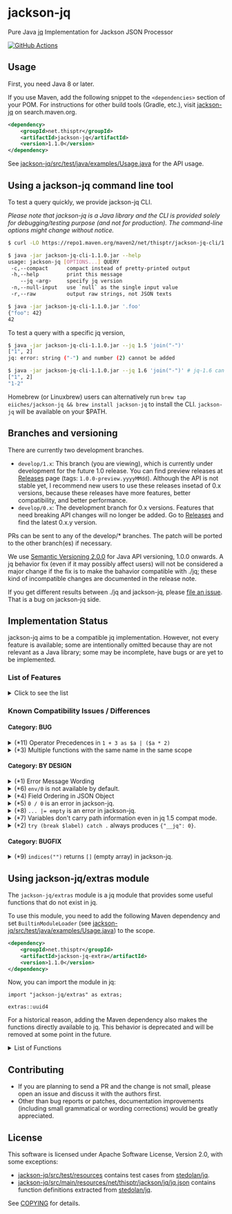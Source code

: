 jackson-jq
==========

Pure Java [jq](http://stedolan.github.io/jq/) Implementation for Jackson JSON Processor

[![GitHub Actions](https://github.com/eiiches/jackson-jq/workflows/test/badge.svg)](https://github.com/eiiches/jackson-jq/actions)



Usage
-----

First, you need Java 8 or later.

If you use Maven, add the following snippet to the `<dependencies>` section of your POM. For instructions for other build tools (Gradle, etc.), visit [jackson-jq](https://search.maven.org/artifact/net.thisptr/jackson-jq/1.1.0/jar) on search.maven.org.

```xml
<dependency>
	<groupId>net.thisptr</groupId>
	<artifactId>jackson-jq</artifactId>
	<version>1.1.0</version>
</dependency>
```

See [jackson-jq/src/test/java/examples/Usage.java](jackson-jq/src/test/java/examples/Usage.java) for the API usage.

Using a jackson-jq command line tool
------------------------------------

To test a query quickly, we provide jackson-jq CLI.

*Please note that jackson-jq is a Java library and the CLI is provided solely for debugging/testing purpose (and not for production). The command-line options might change without notice.*

```sh
$ curl -LO https://repo1.maven.org/maven2/net/thisptr/jackson-jq-cli/1.1.0/jackson-jq-cli-1.1.0.jar

$ java -jar jackson-jq-cli-1.1.0.jar --help
usage: jackson-jq [OPTIONS...] QUERY
 -c,--compact      compact instead of pretty-printed output
 -h,--help         print this message
    --jq <arg>     specify jq version
 -n,--null-input   use `null` as the single input value
 -r,--raw          output raw strings, not JSON texts

$ java -jar jackson-jq-cli-1.1.0.jar '.foo'
{"foo": 42}
42
```

To test a query with a specific jq version,

```sh
$ java -jar jackson-jq-cli-1.1.0.jar --jq 1.5 'join("-")'
["1", 2]
jq: error: string ("-") and number (2) cannot be added

$ java -jar jackson-jq-cli-1.1.0.jar --jq 1.6 'join("-")' # jq-1.6 can join any values, not only strings
["1", 2]
"1-2"
```

Homebrew (or Linuxbrew) users can alternatively run `brew tap eiiches/jackson-jq && brew install jackson-jq` to install the CLI. `jackson-jq` will be available on your $PATH.

Branches and versioning
-----------------------

There are currently two development branches.

* `develop/1.x`: This branch (you are viewing), which is currently under development for the future 1.0 release. You can find preview releases at [Releases](https://github.com/eiiches/jackson-jq/releases) page (tags: `1.0.0-preview.yyyyMMdd`). Although the API is not stable yet, I recommend new users to use these releases insetad of 0.x versions, because these releases have more features, better compatibility, and better performance.
* `develop/0.x`: The development branch for 0.x versions. Features that need breaking API changes will no longer be added. Go to [Releases](https://github.com/eiiches/jackson-jq/releases) and find the latest 0.x.y version.

PRs can be sent to any of the develop/\* branches. The patch will be ported to the other branch(es) if necessary.

We use [Semantic Versioning 2.0.0](https://semver.org/) for Java API versioning, 1.0.0 onwards. A jq behavior fix (even if it may possibly affect users) will not be considered a major change if the fix is to make the bahavior compatible with ./jq; these kind of incompatible changes are documented in the release note.

If you get different results between ./jq and jackson-jq, please [file an issue](https://github.com/eiiches/jackson-jq/issues). That is a bug on jackson-jq side.

Implementation Status
---------------------

jackson-jq aims to be a compatible jq implementation. However, not every feature is available; some are intentionally omitted because thay are not relevant as a Java library; some may be incomplete, have bugs or are yet to be implemented.

### List of Features

<details>
<summary>Click to see the list</summary>
<br />

This table illustrates which features (picked from jq-1.5 manual) are supported and which are not in jackson-jq. We try to keep this list accurate and up to date. If you find something is missing or wrong, please file an issue.
  
| Language Features / Functions                                                                                                                                                                                                                                                                                                      | jackson-jq |
|------------------------------------------------------------------------------------------------------------------------------------------------------------------------------------------------------------------------------------------------------------------------------------------------------------------------------------|------------|
| [Basic filters](https://stedolan.github.io/jq/manual/v1.5/#Basicfilters)                                                                                                                                                                                                                                                           | ○          |
| &nbsp;&nbsp;&nbsp;&nbsp;&bull; [`.`](https://stedolan.github.io/jq/manual/v1.5/#&#46;)                                                                                                                                                                                                                                             | ○          |
| &nbsp;&nbsp;&nbsp;&nbsp;&bull; [`.foo`, `.foo.bar`](https://stedolan.github.io/jq/manual/v1.5/#&#46;foo&#44;&#46;foo&#46;bar)                                                                                                                                                                                                      | ○          |
| &nbsp;&nbsp;&nbsp;&nbsp;&bull; [`.foo?`](https://stedolan.github.io/jq/manual/v1.5/#&#46;foo&#63;)                                                                                                                                                                                                                                 | ○          |
| &nbsp;&nbsp;&nbsp;&nbsp;&bull; [`.[<string>]`, `.[2]`, `.[10:15]`](https://stedolan.github.io/jq/manual/v1.5/#&#46;&#91;&#60;string&#62;&#93;&#44;&#46;&#91;2&#93;&#44;&#46;&#91;10&#58;15&#93;)                                                                                                                                   | ○          |
| &nbsp;&nbsp;&nbsp;&nbsp;&bull; [`.[]`](https://stedolan.github.io/jq/manual/v1.5/#&#46;&#91;&#93;)                                                                                                                                                                                                                                 | ○          |
| &nbsp;&nbsp;&nbsp;&nbsp;&bull; [`.[]?`](https://stedolan.github.io/jq/manual/v1.5/#&#46;&#91;&#93;&#63;)                                                                                                                                                                                                                           | ○          |
| &nbsp;&nbsp;&nbsp;&nbsp;&bull; [`,`](https://stedolan.github.io/jq/manual/v1.5/#&#44;)                                                                                                                                                                                                                                             | ○          |
| &nbsp;&nbsp;&nbsp;&nbsp;&bull; [`ǀ`](https://stedolan.github.io/jq/manual/v1.5/#&#124;)                                                                                                                                                                                                                                            | ○          |
| [Types and Values](https://stedolan.github.io/jq/manual/v1.5/#TypesandValues)                                                                                                                                                                                                                                                      | ○          |
| &nbsp;&nbsp;&nbsp;&nbsp;&bull; [Array construction &#45; `[]`](https://stedolan.github.io/jq/manual/v1.5/#Arrayconstruction&#45;&#91;&#93;)                                                                                                                                                                                        | ○          |
| &nbsp;&nbsp;&nbsp;&nbsp;&bull; [Objects &#45; `{}`](https://stedolan.github.io/jq/manual/v1.5/#Objects&#45;&#123;&#125;)                                                                                                                                                                                                           | ○<sup>*4</sup> |
| [Builtin operators and functions](https://stedolan.github.io/jq/manual/v1.5/#Builtinoperatorsandfunctions)                                                                                                                                                                                                                         | ○          |
| &nbsp;&nbsp;&nbsp;&nbsp;&bull; [Addition &#45; `+`](https://stedolan.github.io/jq/manual/v1.5/#Addition&#45;&#43;)                                                                                                                                                                                                                 | ○          |
| &nbsp;&nbsp;&nbsp;&nbsp;&bull; [Subtraction &#45; `-`](https://stedolan.github.io/jq/manual/v1.5/#Subtraction&#45;&#45;)                                                                                                                                                                                                           | ○          |
| &nbsp;&nbsp;&nbsp;&nbsp;&bull; [Multiplication, division, modulo &#45; `*`, `/`, and `%`](https://stedolan.github.io/jq/manual/v1.5/#Multiplication&#44;division&#44;modulo&#45;&#42;&#44;&#47;&#44;and&#37;)                                                                                                                      | ○<sup>*5</sup> |
| &nbsp;&nbsp;&nbsp;&nbsp;&bull; [`length`](https://stedolan.github.io/jq/manual/v1.5/#length)                                                                                                                                                                                                                                       | ○          |
| &nbsp;&nbsp;&nbsp;&nbsp;&bull; [`keys`, `keys_unsorted`](https://stedolan.github.io/jq/manual/v1.5/#keys&#44;keys&#95;unsorted)                                                                                                                                                                                                    | ○          |
| &nbsp;&nbsp;&nbsp;&nbsp;&bull; [`has(key)`](https://stedolan.github.io/jq/manual/v1.5/#has&#40;key&#41;)                                                                                                                                                                                                                           | ○          |
| &nbsp;&nbsp;&nbsp;&nbsp;&bull; [`in`](https://stedolan.github.io/jq/manual/v1.5/#in)                                                                                                                                                                                                                                               | ○          |
| &nbsp;&nbsp;&nbsp;&nbsp;&bull; [`path(path_expression)`](https://stedolan.github.io/jq/manual/v1.5/#path&#40;path&#95;expression&#41;)                                                                                                                                                                                             | ○<sup>*7</sup> |
| &nbsp;&nbsp;&nbsp;&nbsp;&bull; [`del(path_expression)`](https://stedolan.github.io/jq/manual/v1.5/#del&#40;path&#95;expression&#41;)                                                                                                                                                                                               | ○          |
| &nbsp;&nbsp;&nbsp;&nbsp;&bull; [`to_entries`, `from_entries`, `with_entries`](https://stedolan.github.io/jq/manual/v1.5/#to&#95;entries&#44;from&#95;entries&#44;with&#95;entries)                                                                                                                                                 | ○          |
| &nbsp;&nbsp;&nbsp;&nbsp;&bull; [`select(boolean_expression)`](https://stedolan.github.io/jq/manual/v1.5/#select&#40;boolean&#95;expression&#41;)                                                                                                                                                                                   | ○          |
| &nbsp;&nbsp;&nbsp;&nbsp;&bull; [`arrays`, `objects`, `iterables`, `booleans`, `numbers`, `normals`, `finites`, `strings`, `nulls`, `values`, `scalars`](https://stedolan.github.io/jq/manual/v1.5/#arrays&#44;objects&#44;iterables&#44;booleans&#44;numbers&#44;normals&#44;finites&#44;strings&#44;nulls&#44;values&#44;scalars) | ○          |
| &nbsp;&nbsp;&nbsp;&nbsp;&bull; [`empty`](https://stedolan.github.io/jq/manual/v1.5/#empty)                                                                                                                                                                                                                                         | ○          |
| &nbsp;&nbsp;&nbsp;&nbsp;&bull; [`error(message)`](https://stedolan.github.io/jq/manual/v1.5/#error&#40;message&#41;)                                                                                                                                                                                                               | ○          |
| &nbsp;&nbsp;&nbsp;&nbsp;&bull; [`$__loc__`](https://stedolan.github.io/jq/manual/v1.5/#&#36;&#95;&#95;loc&#95;&#95;)                                                                                                                                                                                                               | ×          |
| &nbsp;&nbsp;&nbsp;&nbsp;&bull; [`map(x)`, `map_values(x)`](https://stedolan.github.io/jq/manual/v1.5/#map&#40;x&#41;&#44;map&#95;values&#40;x&#41;)                                                                                                                                                                                | ○          |
| &nbsp;&nbsp;&nbsp;&nbsp;&bull; [`paths`, `paths(node_filter)`, `leaf_paths`](https://stedolan.github.io/jq/manual/v1.5/#paths&#44;paths&#40;node&#95;filter&#41;&#44;leaf&#95;paths)                                                                                                                                               | ○          |
| &nbsp;&nbsp;&nbsp;&nbsp;&bull; [`add`](https://stedolan.github.io/jq/manual/v1.5/#add)                                                                                                                                                                                                                                             | ○          |
| &nbsp;&nbsp;&nbsp;&nbsp;&bull; [`any`, `any(condition)`, `any(generator; condition)`](https://stedolan.github.io/jq/manual/v1.5/#any&#44;any&#40;condition&#41;&#44;any&#40;generator&#59;condition&#41;)                                                                                                                          | ○          |
| &nbsp;&nbsp;&nbsp;&nbsp;&bull; [`all`, `all(condition)`, `all(generator; condition)`](https://stedolan.github.io/jq/manual/v1.5/#all&#44;all&#40;condition&#41;&#44;all&#40;generator&#59;condition&#41;)                                                                                                                          | ○          |
| &nbsp;&nbsp;&nbsp;&nbsp;&bull; [`flatten`, `flatten(depth)`](https://stedolan.github.io/jq/manual/v1.5/#flatten&#44;flatten&#40;depth&#41;)                                                                                                                                                                                        | ○          |
| &nbsp;&nbsp;&nbsp;&nbsp;&bull; [`range(upto)`, `range(from;upto)` `range(from;upto;by)`](https://stedolan.github.io/jq/manual/v1.5/#range&#40;upto&#41;&#44;range&#40;from&#59;upto&#41;range&#40;from&#59;upto&#59;by&#41;)                                                                                                       | ○          |
| &nbsp;&nbsp;&nbsp;&nbsp;&bull; [`floor`](https://stedolan.github.io/jq/manual/v1.5/#floor)                                                                                                                                                                                                                                         | ○          |
| &nbsp;&nbsp;&nbsp;&nbsp;&bull; [`sqrt`](https://stedolan.github.io/jq/manual/v1.5/#sqrt)                                                                                                                                                                                                                                           | ○          |
| &nbsp;&nbsp;&nbsp;&nbsp;&bull; [`tonumber`](https://stedolan.github.io/jq/manual/v1.5/#tonumber)                                                                                                                                                                                                                                   | ○          |
| &nbsp;&nbsp;&nbsp;&nbsp;&bull; [`tostring`](https://stedolan.github.io/jq/manual/v1.5/#tostring)                                                                                                                                                                                                                                   | ○          |
| &nbsp;&nbsp;&nbsp;&nbsp;&bull; [`type`](https://stedolan.github.io/jq/manual/v1.5/#type)                                                                                                                                                                                                                                           | ○          |
| &nbsp;&nbsp;&nbsp;&nbsp;&bull; [`infinite`, `nan`, `isinfinite`, `isnan`, `isfinite`, `isnormal`](https://stedolan.github.io/jq/manual/v1.5/#infinite&#44;nan&#44;isinfinite&#44;isnan&#44;isfinite&#44;isnormal)                                                                                                                  | ○          |
| &nbsp;&nbsp;&nbsp;&nbsp;&bull; [`sort, sort_by(path_expression)`](https://stedolan.github.io/jq/manual/v1.5/#sort&#44;sort&#95;by&#40;path&#95;expression&#41;)                                                                                                                                                                    | ○          |
| &nbsp;&nbsp;&nbsp;&nbsp;&bull; [`group_by(path_expression)`](https://stedolan.github.io/jq/manual/v1.5/#group&#95;by&#40;path&#95;expression&#41;)                                                                                                                                                                                 | ○          |
| &nbsp;&nbsp;&nbsp;&nbsp;&bull; [`min`, `max`, `min_by(path_exp)`, `max_by(path_exp)`](https://stedolan.github.io/jq/manual/v1.5/#min&#44;max&#44;min&#95;by&#40;path&#95;exp&#41;&#44;max&#95;by&#40;path&#95;exp&#41;)                                                                                                            | ○          |
| &nbsp;&nbsp;&nbsp;&nbsp;&bull; [`unique`, `unique_by(path_exp)`](https://stedolan.github.io/jq/manual/v1.5/#unique&#44;unique&#95;by&#40;path&#95;exp&#41;)                                                                                                                                                                        | ○          |
| &nbsp;&nbsp;&nbsp;&nbsp;&bull; [`reverse`](https://stedolan.github.io/jq/manual/v1.5/#reverse)                                                                                                                                                                                                                                     | ○          |
| &nbsp;&nbsp;&nbsp;&nbsp;&bull; [`contains(element)`](https://stedolan.github.io/jq/manual/v1.5/#contains&#40;element&#41;)                                                                                                                                                                                                         | ○          |
| &nbsp;&nbsp;&nbsp;&nbsp;&bull; [`indices(s)`](https://stedolan.github.io/jq/manual/v1.5/#indices&#40;s&#41;)                                                                                                                                                                                                                       | ○<sup>*9</sup> |
| &nbsp;&nbsp;&nbsp;&nbsp;&bull; [`index(s)`, `rindex(s)`](https://stedolan.github.io/jq/manual/v1.5/#index&#40;s&#41;&#44;rindex&#40;s&#41;)                                                                                                                                                                                        | ○          |
| &nbsp;&nbsp;&nbsp;&nbsp;&bull; [`inside`](https://stedolan.github.io/jq/manual/v1.5/#inside)                                                                                                                                                                                                                                       | ○          |
| &nbsp;&nbsp;&nbsp;&nbsp;&bull; [`startswith(str)`](https://stedolan.github.io/jq/manual/v1.5/#startswith&#40;str&#41;)                                                                                                                                                                                                             | ○          |
| &nbsp;&nbsp;&nbsp;&nbsp;&bull; [`endswith(str)`](https://stedolan.github.io/jq/manual/v1.5/#endswith&#40;str&#41;)                                                                                                                                                                                                                 | ○          |
| &nbsp;&nbsp;&nbsp;&nbsp;&bull; [`combinations`, `combinations(n)`](https://stedolan.github.io/jq/manual/v1.5/#combinations&#44;combinations&#40;n&#41;)                                                                                                                                                                            | ○          |
| &nbsp;&nbsp;&nbsp;&nbsp;&bull; [`ltrimstr(str)`](https://stedolan.github.io/jq/manual/v1.5/#ltrimstr&#40;str&#41;)                                                                                                                                                                                                                 | ○          |
| &nbsp;&nbsp;&nbsp;&nbsp;&bull; [`rtrimstr(str)`](https://stedolan.github.io/jq/manual/v1.5/#rtrimstr&#40;str&#41;)                                                                                                                                                                                                                 | ○          |
| &nbsp;&nbsp;&nbsp;&nbsp;&bull; [`explode`](https://stedolan.github.io/jq/manual/v1.5/#explode)                                                                                                                                                                                                                                     | ○          |
| &nbsp;&nbsp;&nbsp;&nbsp;&bull; [`implode`](https://stedolan.github.io/jq/manual/v1.5/#implode)                                                                                                                                                                                                                                     | ○          |
| &nbsp;&nbsp;&nbsp;&nbsp;&bull; [`split`](https://stedolan.github.io/jq/manual/v1.5/#split)                                                                                                                                                                                                                                         | ○          |
| &nbsp;&nbsp;&nbsp;&nbsp;&bull; [`join(str)`](https://stedolan.github.io/jq/manual/v1.5/#join&#40;str&#41;)                                                                                                                                                                                                                         | ○          |
| &nbsp;&nbsp;&nbsp;&nbsp;&bull; [`ascii_downcase`, `ascii_upcase`](https://stedolan.github.io/jq/manual/v1.5/#ascii&#95;downcase&#44;ascii&#95;upcase)                                                                                                                                                                              | ○          |
| &nbsp;&nbsp;&nbsp;&nbsp;&bull; [`while(cond; update)`](https://stedolan.github.io/jq/manual/v1.5/#while&#40;cond&#59;update&#41;)                                                                                                                                                                                                  | ○          |
| &nbsp;&nbsp;&nbsp;&nbsp;&bull; [`until(cond; next)`](https://stedolan.github.io/jq/manual/v1.5/#until&#40;cond&#59;next&#41;)                                                                                                                                                                                                      | ○          |
| &nbsp;&nbsp;&nbsp;&nbsp;&bull; [`recurse(f)`, `recurse`, `recurse(f; condition)`, `recurse_down`](https://stedolan.github.io/jq/manual/v1.5/#recurse&#40;f&#41;&#44;recurse&#44;recurse&#40;f&#59;condition&#41;&#44;recurse&#95;down)                                                                                             | ○          |
| &nbsp;&nbsp;&nbsp;&nbsp;&bull; [`..`](https://stedolan.github.io/jq/manual/v1.5/#&#46;&#46;)                                                                                                                                                                                                                                       | ○          |
| &nbsp;&nbsp;&nbsp;&nbsp;&bull; [`env`](https://stedolan.github.io/jq/manual/v1.5/#env)                                                                                                                                                                                                                                             | ○<sup>*6</sup> |
| &nbsp;&nbsp;&nbsp;&nbsp;&bull; [`transpose`](https://stedolan.github.io/jq/manual/v1.5/#transpose)                                                                                                                                                                                                                                 | ○          |
| &nbsp;&nbsp;&nbsp;&nbsp;&bull; [`bsearch(x)`](https://stedolan.github.io/jq/manual/v1.5/#bsearch&#40;x&#41;)                                                                                                                                                                                                                       | ×          |
| &nbsp;&nbsp;&nbsp;&nbsp;&bull; [String interpolation &#45; `\(foo)`](https://stedolan.github.io/jq/manual/v1.5/#Stringinterpolation&#45;&#92;&#40;foo&#41;)                                                                                                                                                                        | ○          |
| &nbsp;&nbsp;&nbsp;&nbsp;&bull; [Convert to&#47;from JSON](https://stedolan.github.io/jq/manual/v1.5/#Convertto&#47;fromJSON)                                                                                                                                                                                                       | ○          |
| &nbsp;&nbsp;&nbsp;&nbsp;&bull; [Format strings and escaping](https://stedolan.github.io/jq/manual/v1.5/#Formatstringsandescaping)                                                                                                                                                                                                  | ○          |
| &nbsp;&nbsp;&nbsp;&nbsp;&bull; [Dates](https://stedolan.github.io/jq/manual/v1.5/#Dates)                                                                                                                                                                                                                                           | ×          |
| [Conditionals and Comparisons](https://stedolan.github.io/jq/manual/v1.5/#ConditionalsandComparisons)                                                                                                                                                                                                                              | ○          |
| &nbsp;&nbsp;&nbsp;&nbsp;&bull; [`==`, `!=`](https://stedolan.github.io/jq/manual/v1.5/#&#61;&#61;&#44;&#33;&#61;)                                                                                                                                                                                                                  | ○          |
| &nbsp;&nbsp;&nbsp;&nbsp;&bull; [if&#45;then&#45;else](https://stedolan.github.io/jq/manual/v1.5/#if&#45;then&#45;else)                                                                                                                                                                                                             | ○          |
| &nbsp;&nbsp;&nbsp;&nbsp;&bull; [`>, >=, <=, <`](https://stedolan.github.io/jq/manual/v1.5/#&#62;&#44;&#62;&#61;&#44;&#60;&#61;&#44;&#60;)                                                                                                                                                                                          | ○          |
| &nbsp;&nbsp;&nbsp;&nbsp;&bull; [and&#47;or&#47;not](https://stedolan.github.io/jq/manual/v1.5/#and&#47;or&#47;not)                                                                                                                                                                                                                 | ○          |
| &nbsp;&nbsp;&nbsp;&nbsp;&bull; [Alternative operator &#45; `//`](https://stedolan.github.io/jq/manual/v1.5/#Alternativeoperator&#45;&#47;&#47;)                                                                                                                                                                                    | ○          |
| &nbsp;&nbsp;&nbsp;&nbsp;&bull; [try&#45;catch](https://stedolan.github.io/jq/manual/v1.5/#try&#45;catch)                                                                                                                                                                                                                           | ○<sup>*1</sup> |
| &nbsp;&nbsp;&nbsp;&nbsp;&bull; [Breaking out of control structures](https://stedolan.github.io/jq/manual/v1.5/#Breakingoutofcontrolstructures)                                                                                                                                                                                     | ○<sup>*2</sup> |
| &nbsp;&nbsp;&nbsp;&nbsp;&bull; [`?` operator](https://stedolan.github.io/jq/manual/v1.5/#&#63;operator)                                                                                                                                                                                                                            | ○          |
| [Regular expressions &#40;PCRE&#41;](https://stedolan.github.io/jq/manual/v1.5/#Regularexpressions&#40;PCRE&#41;)                                                                                                                                                                                                                  | ○          |
| &nbsp;&nbsp;&nbsp;&nbsp;&bull; [`test(val)`, `test(regex; flags)`](https://stedolan.github.io/jq/manual/v1.5/#test&#40;val&#41;&#44;test&#40;regex&#59;flags&#41;)                                                                                                                                                                 | ○          |
| &nbsp;&nbsp;&nbsp;&nbsp;&bull; [`match(val)`, `match(regex; flags)`](https://stedolan.github.io/jq/manual/v1.5/#match&#40;val&#41;&#44;match&#40;regex&#59;flags&#41;)                                                                                                                                                             | ○          |
| &nbsp;&nbsp;&nbsp;&nbsp;&bull; [`capture(val)`, `capture(regex; flags)`](https://stedolan.github.io/jq/manual/v1.5/#capture&#40;val&#41;&#44;capture&#40;regex&#59;flags&#41;)                                                                                                                                                     | ○          |
| &nbsp;&nbsp;&nbsp;&nbsp;&bull; [`scan(regex)`, `scan(regex; flags)`](https://stedolan.github.io/jq/manual/v1.5/#scan&#40;regex&#41;&#44;scan&#40;regex&#59;flags&#41;)                                                                                                                                                             | ○          |
| &nbsp;&nbsp;&nbsp;&nbsp;&bull; [`split(regex; flags)`](https://stedolan.github.io/jq/manual/v1.5/#split&#40;regex&#59;flags&#41;)                                                                                                                                                                                                  | ○          |
| &nbsp;&nbsp;&nbsp;&nbsp;&bull; [`splits(regex)`, `splits(regex; flags)`](https://stedolan.github.io/jq/manual/v1.5/#splits&#40;regex&#41;&#44;splits&#40;regex&#59;flags&#41;)                                                                                                                                                     | ○          |
| &nbsp;&nbsp;&nbsp;&nbsp;&bull; [`sub(regex; tostring)` `sub(regex; string; flags)`](https://stedolan.github.io/jq/manual/v1.5/#sub&#40;regex&#59;tostring&#41;sub&#40;regex&#59;string&#59;flags&#41;)                                                                                                                             | ○          |
| &nbsp;&nbsp;&nbsp;&nbsp;&bull; [`gsub(regex; string)`, `gsub(regex; string; flags)`](https://stedolan.github.io/jq/manual/v1.5/#gsub&#40;regex&#59;string&#41;&#44;gsub&#40;regex&#59;string&#59;flags&#41;)                                                                                                                       | ○          |
| [Advanced features](https://stedolan.github.io/jq/manual/v1.5/#Advancedfeatures)                                                                                                                                                                                                                                                   | ○          |
| &nbsp;&nbsp;&nbsp;&nbsp;&bull; [Variables](https://stedolan.github.io/jq/manual/v1.5/#Variables)                                                                                                                                                                                                                                   | ○<sup>*11</sup> |
| &nbsp;&nbsp;&nbsp;&nbsp;&bull; [Destructuring Alternative Operator: ?//](https://stedolan.github.io/jq/manual/v1.6/#DestructuringAlternativeOperator:?//)                                                                                                                                                                          | ✕ (#44)    |
| &nbsp;&nbsp;&nbsp;&nbsp;&bull; [Defining Functions](https://stedolan.github.io/jq/manual/v1.5/#DefiningFunctions)                                                                                                                                                                                                                  | ○<sup>*3</sup> |
| &nbsp;&nbsp;&nbsp;&nbsp;&bull; [Reduce](https://stedolan.github.io/jq/manual/v1.5/#Reduce)                                                                                                                                                                                                                                         | ○          |
| &nbsp;&nbsp;&nbsp;&nbsp;&bull; [`limit(n; exp)`](https://stedolan.github.io/jq/manual/v1.5/#limit&#40;n&#59;exp&#41;)                                                                                                                                                                                                              | ○          |
| &nbsp;&nbsp;&nbsp;&nbsp;&bull; [`first(expr)`, `last(expr)`, `nth(n; expr)`](https://stedolan.github.io/jq/manual/v1.5/#first&#40;expr&#41;&#44;last&#40;expr&#41;&#44;nth&#40;n&#59;expr&#41;)                                                                                                                                    | ○          |
| &nbsp;&nbsp;&nbsp;&nbsp;&bull; [`first`, `last`, `nth(n)`](https://stedolan.github.io/jq/manual/v1.5/#first&#44;last&#44;nth&#40;n&#41;)                                                                                                                                                                                           | ○          |
| &nbsp;&nbsp;&nbsp;&nbsp;&bull; [`foreach`](https://stedolan.github.io/jq/manual/v1.5/#foreach)                                                                                                                                                                                                                                     | ○          |
| &nbsp;&nbsp;&nbsp;&nbsp;&bull; [Recursion](https://stedolan.github.io/jq/manual/v1.5/#Recursion)                                                                                                                                                                                                                                   | ○          |
| &nbsp;&nbsp;&nbsp;&nbsp;&bull; [Generators and iterators](https://stedolan.github.io/jq/manual/v1.5/#Generatorsanditerators)                                                                                                                                                                                                       | ○          |
| [Math](https://stedolan.github.io/jq/manual/v1.5/#Math)                                                                                                                                                                                                                                                                            | △          |
| [I&#47;O](https://stedolan.github.io/jq/manual/v1.5/#I&#47;O)                                                                                                                                                                                                                                                                      | N/A        |
| &nbsp;&nbsp;&nbsp;&nbsp;&bull; [`input`](https://stedolan.github.io/jq/manual/v1.5/#input)                                                                                                                                                                                                                                         | N/A        |
| &nbsp;&nbsp;&nbsp;&nbsp;&bull; [`inputs`](https://stedolan.github.io/jq/manual/v1.5/#inputs)                                                                                                                                                                                                                                       | N/A        |
| &nbsp;&nbsp;&nbsp;&nbsp;&bull; [`debug`](https://stedolan.github.io/jq/manual/v1.5/#debug)                                                                                                                                                                                                                                         | N/A        |
| &nbsp;&nbsp;&nbsp;&nbsp;&bull; [`input_filename`](https://stedolan.github.io/jq/manual/v1.5/#input&#95;filename)                                                                                                                                                                                                                   | N/A        |
| &nbsp;&nbsp;&nbsp;&nbsp;&bull; [`input_line_number`](https://stedolan.github.io/jq/manual/v1.5/#input&#95;line&#95;number)                                                                                                                                                                                                         | N/A        |
| [Streaming](https://stedolan.github.io/jq/manual/v1.5/#Streaming)                                                                                                                                                                                                                                                                  | N/A        |
| &nbsp;&nbsp;&nbsp;&nbsp;&bull; [`truncate_stream(stream_expression)`](https://stedolan.github.io/jq/manual/v1.5/#truncate&#95;stream&#40;stream&#95;expression&#41;)                                                                                                                                                               | N/A        |
| &nbsp;&nbsp;&nbsp;&nbsp;&bull; [`fromstream(stream_expression)`](https://stedolan.github.io/jq/manual/v1.5/#fromstream&#40;stream&#95;expression&#41;)                                                                                                                                                                             | N/A        |
| &nbsp;&nbsp;&nbsp;&nbsp;&bull; [`tostream`](https://stedolan.github.io/jq/manual/v1.5/#tostream)                                                                                                                                                                                                                                   | N/A        |
| [Assignment](https://stedolan.github.io/jq/manual/v1.5/#Assignment)                                                                                                                                                                                                                                                                | ○          |
| &nbsp;&nbsp;&nbsp;&nbsp;&bull; [`=`](https://stedolan.github.io/jq/manual/v1.5/#&#61;)                                                                                                                                                                                                                                             | ○          |
| &nbsp;&nbsp;&nbsp;&nbsp;&bull; [`ǀ=`](https://stedolan.github.io/jq/manual/v1.5/#&#124;&#61;)                                                                                                                                                                                                                                      | ○<sup>*8</sup> |
| &nbsp;&nbsp;&nbsp;&nbsp;&bull; [`+=`, `-=`, `*=`, `/=`, `%=`, `//=`](https://stedolan.github.io/jq/manual/v1.5/#&#43;&#61;&#44;&#45;&#61;&#44;&#42;&#61;&#44;&#47;&#61;&#44;&#37;&#61;&#44;&#47;&#47;&#61;)                                                                                                                        | ○          |
| &nbsp;&nbsp;&nbsp;&nbsp;&bull; [Complex assignments](https://stedolan.github.io/jq/manual/v1.5/#Complexassignments)                                                                                                                                                                                                                | ○          |
| [Modules](https://stedolan.github.io/jq/manual/v1.5/#Modules)                                                                                                                                                                                                                                                                      | △          |
| &nbsp;&nbsp;&nbsp;&nbsp;&bull; [`import RelativePathString as NAME [<metadata>];`](https://stedolan.github.io/jq/manual/v1.5/#importRelativePathStringasNAME&#91;&#60;metadata&#62;&#93;&#59;)                                                                                                                                     | ○          |
| &nbsp;&nbsp;&nbsp;&nbsp;&bull; [`include RelativePathString [<metadata>];`](https://stedolan.github.io/jq/manual/v1.5/#includeRelativePathString&#91;&#60;metadata&#62;&#93;&#59;)                                                                                                                                                 | ○          |
| &nbsp;&nbsp;&nbsp;&nbsp;&bull; [`import RelativePathString as $NAME [<metadata>];`](https://stedolan.github.io/jq/manual/v1.5/#importRelativePathStringas&#36;NAME&#91;&#60;metadata&#62;&#93;&#59;)                                                                                                                               | ○          |
| &nbsp;&nbsp;&nbsp;&nbsp;&bull; [`module <metadata>;`](https://stedolan.github.io/jq/manual/v1.5/#module&#60;metadata&#62;&#59;)                                                                                                                                                                                                    | ○          |
| &nbsp;&nbsp;&nbsp;&nbsp;&bull; [`modulemeta`](https://stedolan.github.io/jq/manual/v1.5/#modulemeta)                                                                                                                                                                                                                               | ×          |

</details>

### Known Compatibility Issues / Differences

#### Category: BUG

<details>
<summary>(*11) Operator Precedences in <code>1 + 3 as $a | ($a * 2)</code></summary>
  
##### Description

The presence of `as $a` affects precedence of `|` and other operators in jq:

```console
$ jq -n '1 + 3 | (. * 2)' # interpreted as (1 + 3) | (. * 2)
8
$ jq -n '1 + 3 as $a | ($a * 2)' # interpreted as 1 + (3 as $a | ($a * 2))
7
```

whereas jackson-jq consistently interprets them as `(1 + 3)` whether `as $a` is used or not:

```console
$ java -jar jackson-jq-cli-1.1.0.jar -n '1 + 3 | (. * 2)' # interpreted as (1 + 3) | (. * 2)
8
$ java -jar jackson-jq-cli-1.1.0.jar -n '1 + 3 as $a | ($a * 2)' # interpreted as (1 + 3) as $a | ($a * 2)
8
```

##### Examples

```console
$ jq -n '1 + 3 as $a | ($a * 2)' # interpreted as 1 + (3 as $a | ($a * 2))
7
$ java -jar jackson-jq-cli-1.1.0.jar -n '1 + 3 as $a | ($a * 2)' # interpreted as (1 + 3) as $a | ($a * 2)
8
```

##### Workaround

Use explicit parentheses.

##### Links

* [jackson-jq#72](https://github.com/eiiches/jackson-jq/issues/72)

</details>


<details>
<summary>(*3) Multiple functions with the same name in the same scope</summary>

##### Description

If the function with the same is defined more than once at the same scope, jackson-jq uses the last one.

##### Examples

```console
$ jq -n 'def f: 1; def g: f; def f: 2; g'
1
$ java -jar jackson-jq-cli-1.1.0.jar -n 'def f: 1; def g: f; def f: 2; g'
2
```

##### Workaround

Avoid using the duplicate function name.

```console
$ java -jar jackson-jq-cli-1.1.0.jar -n 'def f1: 1; def g: f1; def f2: 2; g'
1
```

</details>


#### Category: BY DESIGN

<details>
<summary>(*1) Error Message Wording</summary>

##### Description

Error messages differ between jq and jackson-jq and they also tend to change between versions.

##### Workaround

None. This is by design and will not be fixed.

</details>

<details>
<summary>(*6) <code>env/0</code> is not available by default.</summary>

##### Description

`env/0` is not available by default for security reasons and must be added manually to the scope.

##### Workaround

Add `env/0` manually into the scope:

```java
SCOPE.addFunction("env", 0, new EnvFunction())
```

</details>

<details>
<summary>(*4) Field Ordering in JSON Object</summary>

##### Description
  
The order of the keys in JSON is not preserved. It was a design decision but we are slowly trying to fix this in order to improve the compatibility with jq.

##### Workaround

None. Use array if the order is important.

</details>
  
<details>
<summary>(*5) <code>0 / 0</code> is an error in jackson-jq.</summary>

##### Description

jq evaluates `0 / 0`, if hard-coded, to NaN without any errors, whereas `0 | 0 / .` results in a zero-division error. jackson-jq always raises an error in both cases.

##### Examples

```console
$ jq -n '0 / 0'
null
$ jq -n '10 / 0'
jq: error: Division by zero? at <top-level>, line 1:
10 / 0
jq: 1 compile error
$ jq '. / 0' <<< 0
jq: error (at <stdin>:1): number (0) and number (0) cannot be divided because the divisor is zero
$ java -jar jackson-jq-cli-1.1.0.jar -n '0 / 0'
jq: error: number (0) and number (0) cannot be divided because the divisor is zero
```

##### Workaround

If you need NaN, use `nan` instead of `0 / 0`.
  
</details>

<details>
<summary>(*8) <code>... |= empty</code> is an error in jackson-jq.</summary>

##### Description

`.foo |= empty` always throws an error in jackson-jq instead of producing an unexpected result. jq-1.5 and jq-1.6 respectively produces a different and incorrect result for `[1,2,3] | ((.[] | select(. > 1)) |= empty)`. [jq#897](https://github.com/stedolan/jq/issues/897) says "empty in the RHS is undefined". You can still use `_modify/2` directly if you really want to emulate the exact jq-1.5 or jq-1.6 behavior.

##### Examples

```console
$ jq-1.6 -n '[1,2,3] | ((.[] | select(. > 1)) |= empty)'
[
  1,
  3
]
$ jq-1.5 -n '[1,2,3] | ((.[] | select(. > 1)) |= empty)'
null
$ jq-1.2 -n '[1,2,3] | ((.[] | select(. > 1)) |= empty)'
[
  1,
  2,
  3
]
$ java -jar jackson-jq-cli-1.1.0.jar --jq 1.6 -n '[1,2,3] | ((.[] | select(. > 1)) |= empty)'
jq: error: `|= empty` is undefined. See https://github.com/stedolan/jq/issues/897
$ java -jar jackson-jq-cli-1.1.0.jar --jq 1.5 -n '[1,2,3] | ((.[] | select(. > 1)) |= empty)'
jq: error: `|= empty` is undefined. See https://github.com/stedolan/jq/issues/897
```

##### Workaround

You can use `_modify/2` if you really want to the original behavior.

```console
$ java -jar jackson-jq-cli-1.1.0.jar --jq 1.6 -n '[1,2,3] | _modify((.[] | select(. > 1)); empty)'
[ 1, 3 ]
$ java -jar jackson-jq-cli-1.1.0.jar --jq 1.5 -n '[1,2,3] | _modify((.[] | select(. > 1)); empty)'
null
```

</details>
  
<details>
<summary>(*7) Variables don't carry path information even in jq 1.5 compat mode.</summary>

##### Description
  
`path(.foo as $a | $a)` always throws an error as $variables in jackson-jq do not carry path information like jq-1.5 accidentally? did. The behavior is fixed in jq-1.6 whose [documentation](https://stedolan.github.io/jq/manual/v1.6/#Assignment) explicitly states them as "not a valid or useful path expression". So, I dicided not to implement it even in jq-1.5 compatible mode.

##### Examples
  
jq 1.5

```console
$ jq-1.5 -c 'path(.foo as $a | $a)' <<< '{"foo": 1}'
["foo"]
$ java -jar jackson-jq-cli-1.1.0.jar --jq 1.5 -c 'path(.foo as $a | $a)' <<< '{"foo": 1}'
jq: error: Invalid path expression with result 1
```

jq 1.6

```console
$ jq-1.6 -c 'path(.foo as $a | $a)' <<< '{"foo": 1}'
jq: error (at <stdin>:1): Invalid path expression with result 1
$ java -jar jackson-jq-cli-1.1.0.jar --jq 1.6 -c 'path(.foo as $a | $a)' <<< '{"foo": 1}'
jq: error: Invalid path expression with result 1
```

##### Workaround

None

</details>

<details>
<summary>(*2) <code>try (break $label) catch .</code> always produces <code>{"__jq": 0}</code>.</summary>

##### Description

<code>try (break $label) catch .</code> always produces <code>{"__jq": 0}</code> in jackson-jq, while `__jq` should contain the index of the label the `break` statement jumps to.

##### Examples

```console
$ jq -n 'label $a | label $b | try (break $b) catch .'
{
  "__jq": 1
}
$ java -jar jackson-jq-cli-1.1.0.jar -n 'label $a | label $b | try (break $b) catch .'
{
  "__jq" : 0
}
```

##### Workaround

None. Tell us your use case if you need this feature.

</details>

#### Category: BUGFIX

<details>
<summary>(*9) <code>indices("")</code> returns <code>[]</code> (empty array) in jackson-jq.</summary>

##### Description

`indices/1` implementation in jq-1.5 and jq-1.6 had a bug that caused `indices("")` to end up in infinite loop which eventually leads to OOM. The bug is [fixed](https://github.com/stedolan/jq/commit/2660b04a731568c54eb4b91fe811d81cbbf3470b) and likely to be in jq-1.7 (not released yet). jackson-jq chose not to simulate this bug.

##### Examples
  
```console
$ jq-1.5 -n '"x" | indices("")' # stuck in infinite loop
^C
$ jq-1.6 -n '"x" | indices("")' # stuck in infinite loop
^C
$ jq-1.6-83-gb52fc10 -n '"x" | indices("")'
[]
$ java -jar jackson-jq-cli-1.1.0.jar -n '"x" | indices("")'
[ ]
```

</details>

Using jackson-jq/extras module
------------------------------

The `jackson-jq/extras` module is a jq module that provides some useful functions that do not exist in jq.

To use this module, you need to add the following Maven dependency and set `BuiltinModuleLoader` (see [jackson-jq/src/test/java/examples/Usage.java](jackson-jq/src/test/java/examples/Usage.java)) to the scope.

```xml
<dependency>
	<groupId>net.thisptr</groupId>
	<artifactId>jackson-jq-extra</artifactId>
	<version>1.1.0</version>
</dependency>
```

Now, you can import the module in jq:

```jq
import "jackson-jq/extras" as extras;

extras::uuid4
```

For a historical reason, adding the Maven dependency also makes the functions directly available to jq. This behavior is deprecated and will be removed at some point in the future.

<details>
<summary>List of Functions</summary>

#### uuid4/0

 - `jackson-jq -n 'uuid4'` #=> `"a69cf146-f40e-42e1-ae88-12590bdae947"`

#### random/0

 - `jackson-jq -n 'random'` #=> `0.43292159535427466`

#### timestamp/0, strptime/{1, 2}, strftime/{1, 2}

 - `jackson-jq -n 'timestamp'` #=> `1477162056362`
 - `jackson-jq -n '1477162342372 | strftime("yyyy-MM-dd HH:mm:ss.SSSXXX")'` #=> `"2016-10-23 03:52:22.372+09:00"`
 - `jackson-jq -n '1477162342372 | strftime("yyyy-MM-dd HH:mm:ss.SSSXXX"; "UTC")'` #=> `"2016-10-22 18:52:22.372Z"`
 - `jackson-jq -n '"2016-10-23 03:52:22.372+09:00" | strptime("yyyy-MM-dd HH:mm:ss.SSSXXX")'` #=> `1477162342372`
 - `jackson-jq -n '"2016-10-22 18:52:22.372" | strptime("yyyy-MM-dd HH:mm:ss.SSS"; "UTC")'` #=> `1477162342372`

#### uriparse/0

 - `jackson-jq -n '"http://user@www.example.com:8080/index.html?foo=1&bar=%20#hash" | uriparse'` #=>
 
   ```json
   {
     "scheme" : "http",
     "user_info" : "user",
     "raw_user_info" : "user",
     "host" : "www.example.com",
     "port" : 8080,
     "authority" : "user@www.example.com:8080",
     "raw_authority" : "user@www.example.com:8080",
     "path" : "/index.html",
     "raw_path" : "/index.html",
     "query" : "foo=1&bar= ",
     "raw_query" : "foo=1&bar=%20",
     "query_obj" : {
       "bar" : " ",
       "foo" : "1"
     },
     "fragment" : "hash",
     "raw_fragment" : "hash"
   }
   ```

#### uridecode/0

 - `jackson-jq -n '"%66%6f%6f" | uridecode'` #=> `"foo"`

#### hostname/0

 - `jackson-jq -n 'hostname'` #=> `"jenkins-slave01"`

</details>

Contributing
------------

* If you are planning to send a PR and the change is not small, please open an issue and discuss it with the authors first.
* Other than bug reports or patches, documentation improvements (including small grammatical or wording corrections) would be greatly appreciated.

License
-------

This software is licensed under Apache Software License, Version 2.0, with some exceptions:

 - [jackson-jq/src/test/resources](jackson-jq/src/test/resources) contains test cases from [stedolan/jq](https://github.com/stedolan/jq).
 - [jackson-jq/src/main/resources/net/thisptr/jackson/jq/jq.json](jackson-jq/src/main/resources/net/thisptr/jackson/jq/jq.json) contains function definitions extracted from [stedolan/jq](https://github.com/stedolan/jq).

See [COPYING](COPYING) for details.
